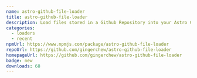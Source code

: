 ```yaml
---
name: astro-github-file-loader
title: astro-github-file-loader
description: Load files stored in a Github Repository into your Astro Content Layer
categories:
  - loaders
  - recent
npmUrl: https://www.npmjs.com/package/astro-github-file-loader
repoUrl: https://github.com/gingerchew/astro-github-file-loader
homepageUrl: https://github.com/gingerchew/astro-github-file-loader
badge: new
downloads: 68
---
```

